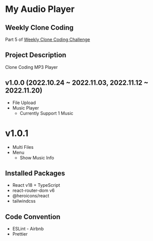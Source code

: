 # My Audio Player

## Weekly Clone Coding

Part 5 of [Weekly Clone Coding Challenge](https://github.com/namiein/weekly-clone-coding)

## Project Description

Clone Coding MP3 Player

## v1.0.0 (2022.10.24 ~ 2022.11.03, 2022.11.12 ~ 2022.11.20)

-   File Upload
-   Music Player
    -   Currently Support 1 Music

# v1.0.1

-   Multi Files
-   Menu
    -   Show Music Info

## Installed Packages

-   React v18 + TypeScript
-   react-router-dom v6
-   @heroicons/react
-   tailwindcss

## Code Convention

-   ESLint - Airbnb
-   Prettier
